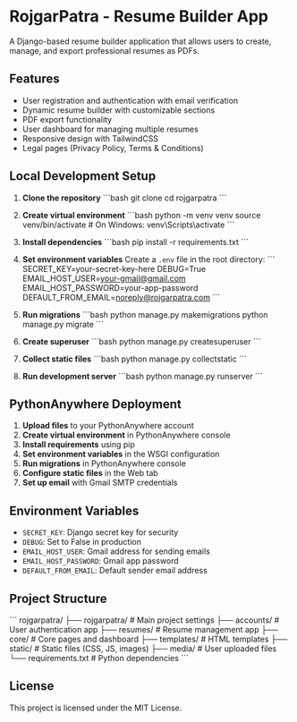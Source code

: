 # RojgarPatra - Resume Builder App

A Django-based resume builder application that allows users to create, manage, and export professional resumes as PDFs.

## Features

- User registration and authentication with email verification
- Dynamic resume builder with customizable sections
- PDF export functionality
- User dashboard for managing multiple resumes
- Responsive design with TailwindCSS
- Legal pages (Privacy Policy, Terms & Conditions)

## Local Development Setup

1. **Clone the repository**
   \`\`\`bash
   git clone <repository-url>
   cd rojgarpatra
   \`\`\`

2. **Create virtual environment**
   \`\`\`bash
   python -m venv venv
   source venv/bin/activate  # On Windows: venv\Scripts\activate
   \`\`\`

3. **Install dependencies**
   \`\`\`bash
   pip install -r requirements.txt
   \`\`\`

4. **Set environment variables**
   Create a `.env` file in the root directory:
   \`\`\`
   SECRET_KEY=your-secret-key-here
   DEBUG=True
   EMAIL_HOST_USER=your-gmail@gmail.com
   EMAIL_HOST_PASSWORD=your-app-password
   DEFAULT_FROM_EMAIL=noreply@rojgarpatra.com
   \`\`\`

5. **Run migrations**
   \`\`\`bash
   python manage.py makemigrations
   python manage.py migrate
   \`\`\`

6. **Create superuser**
   \`\`\`bash
   python manage.py createsuperuser
   \`\`\`

7. **Collect static files**
   \`\`\`bash
   python manage.py collectstatic
   \`\`\`

8. **Run development server**
   \`\`\`bash
   python manage.py runserver
   \`\`\`

## PythonAnywhere Deployment

1. **Upload files** to your PythonAnywhere account
2. **Create virtual environment** in PythonAnywhere console
3. **Install requirements** using pip
4. **Set environment variables** in the WSGI configuration
5. **Run migrations** in PythonAnywhere console
6. **Configure static files** in the Web tab
7. **Set up email** with Gmail SMTP credentials

## Environment Variables

- `SECRET_KEY`: Django secret key for security
- `DEBUG`: Set to False in production
- `EMAIL_HOST_USER`: Gmail address for sending emails
- `EMAIL_HOST_PASSWORD`: Gmail app password
- `DEFAULT_FROM_EMAIL`: Default sender email address

## Project Structure

\`\`\`
rojgarpatra/
├── rojgarpatra/          # Main project settings
├── accounts/             # User authentication app
├── resumes/              # Resume management app
├── core/                 # Core pages and dashboard
├── templates/            # HTML templates
├── static/               # Static files (CSS, JS, images)
├── media/                # User uploaded files
└── requirements.txt      # Python dependencies
\`\`\`

## License

This project is licensed under the MIT License.
